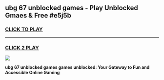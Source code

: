 
## ubg 67 unblocked games - Play Unblocked Gmaes & Free #e5j5b
<h3>
<a href="https://news.freeplayer.one?title=ubg_67_unblocked_games&ref=03M">CLICK TO PLAY</a></h3>
<hr>

<h3>
<a href="https://news.freeplayer.one?title=ubg_67_unblocked_games&ref=03M">CLICK 2 PLAY</a>
  
</h3>

<a href="https://news.freeplayer.one?title=ubg_67_unblocked_games&ref=03M"><img src="https://clearcache.store/games.png"></a>


**ubg 67 unblocked games games unblocked: Your Gateway to Fun and Accessible Online Gaming**
